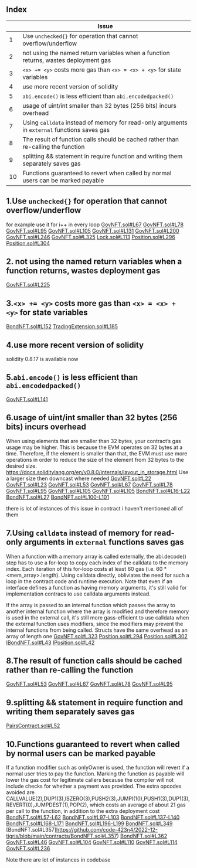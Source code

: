 ## Index
|    | Issue                                                                                        |
|----|----------------------------------------------------------------------------------------------|
| 1  | Use `unchecked{}` for operation that cannot overflow/underflow                               |
| 2  | not using the named return variables when a function returns, wastes deployment gas          |
| 3  | `<x> += <y>` costs more gas than `<x> = <x> + <y>` for state variables                       |
| 4  | use more recent version of solidity                                                          |
| 5  | `abi.encode()` is less efficient than `abi.encodedpacked()`                                  |
| 6  | usage of uint/int smaller than 32 bytes (256 bits) incurs overhead                           |
| 7  | Using `calldata` instead of memory for read-only arguments in `external` functions saves gas |
| 8  | The result of function calls should be cached rather than re-calling the function            |
| 9  | splitting && statement in require function and writing them separately saves gas             |
| 10 | Functions guaranteed to revert when called by normal users can be marked payable             |

## 1.Use `unchecked{}` for operation that cannot overflow/underflow
for example use it for i++ in every loop 
[GovNFT.sol#L67](https://github.com/code-423n4/2022-12-tigris/blob/main/contracts/GovNFT.sol#L67)
[GovNFT.sol#L78](https://github.com/code-423n4/2022-12-tigris/blob/main/contracts/GovNFT.sol#L78)
[GovNFT.sol#L95](https://github.com/code-423n4/2022-12-tigris/blob/main/contracts/GovNFT.sol#L95)
[GovNFT.sol#L105](https://github.com/code-423n4/2022-12-tigris/blob/main/contracts/GovNFT.sol#L105)
[GovNFT.sol#L131](https://github.com/code-423n4/2022-12-tigris/blob/main/contracts/GovNFT.sol#L131)
[GovNFT.sol#L200](https://github.com/code-423n4/2022-12-tigris/blob/main/contracts/GovNFT.sol#L200)
[GovNFT.sol#L246](https://github.com/code-423n4/2022-12-tigris/blob/main/contracts/GovNFT.sol#L246)
[GovNFT.sol#L325](https://github.com/code-423n4/2022-12-tigris/blob/main/contracts/GovNFT.sol#L325)
[Lock.sol#L113](https://github.com/code-423n4/2022-12-tigris/blob/main/contracts/Lock.sol#L113)
[Position.sol#L296](https://github.com/code-423n4/2022-12-tigris/blob/main/contracts/Position.sol#L296)
[Position.sol#L304](https://github.com/code-423n4/2022-12-tigris/blob/main/contracts/Position.sol#L304)

## 2. not using the named return variables when a function returns, wastes deployment gas
[GovNFT.sol#L225](https://github.com/code-423n4/2022-12-tigris/blob/main/contracts/GovNFT.sol#L225)

## 3.`<x> += <y>` costs more gas than `<x> = <x> + <y>` for state variables
[BondNFT.sol#L152](https://github.com/code-423n4/2022-12-tigris/blob/main/contracts/BondNFT.sol#L152)
[TradingExtension.sol#L185](https://github.com/code-423n4/2022-12-tigris/blob/main/contracts/TradingExtension.sol#L185)

## 4.use more recent version of solidity
 solidity 0.8.17 is available now

## 5.`abi.encode()` is less efficient than `abi.encodedpacked()`
[GovNFT.sol#L141](https://github.com/code-423n4/2022-12-tigris/blob/main/contracts/GovNFT.sol#L141)

## 6.usage of uint/int smaller than 32 bytes (256 bits) incurs overhead
When using elements that are smaller than 32 bytes, your contract’s gas usage may be higher. This is because the EVM operates on 32 bytes at a time. Therefore, if the element is smaller than that, the EVM must use more operations in order to reduce the size of the element from 32 bytes to the desired size.
https://docs.soliditylang.org/en/v0.8.0/internals/layout_in_storage.html Use a larger size then downcast where needed
[GovNFT.sol#L22](https://github.com/code-423n4/2022-12-tigris/blob/main/contracts/GovNFT.sol#L22)
[GovNFT.sol#L23](https://github.com/code-423n4/2022-12-tigris/blob/main/contracts/GovNFT.sol#L23)
[GovNFT.sol#L53](https://github.com/code-423n4/2022-12-tigris/blob/main/contracts/GovNFT.sol#L53)
[GovNFT.sol#L67](https://github.com/code-423n4/2022-12-tigris/blob/main/contracts/GovNFT.sol#L67)
[GovNFT.sol#L78](https://github.com/code-423n4/2022-12-tigris/blob/main/contracts/GovNFT.sol#L78)
[GovNFT.sol#L95](https://github.com/code-423n4/2022-12-tigris/blob/main/contracts/GovNFT.sol#L95)
[GovNFT.sol#L105](https://github.com/code-423n4/2022-12-tigris/blob/main/contracts/GovNFT.sol#L105)
[GovNFT.sol#L105](https://github.com/code-423n4/2022-12-tigris/blob/main/contracts/GovNFT.sol#L131)
[BondNFT.sol#L16-L22](https://github.com/code-423n4/2022-12-tigris/blob/main/contracts/BondNFT.sol#L16-L22)
[BondNFT.sol#L27](https://github.com/code-423n4/2022-12-tigris/blob/main/contracts/BondNFT.sol#L27)
[BondNFT.sol#L100-L101](https://github.com/code-423n4/2022-12-tigris/blob/main/contracts/BondNFT.sol#L100-L101)

there is lot of instances of this issue in contract i haven't mentioned all of them

## 7.Using `calldata` instead of memory for read-only arguments in `external` functions saves gas
When a function with a memory array is called externally, the abi.decode() step has to use a for-loop to copy each index of the calldata to the memory index. Each iteration of this for-loop costs at least 60 gas (i.e. 60 * <mem_array>.length). Using calldata directly, obliviates the need for such a loop in the contract code and runtime execution. Note that even if an interface defines a function as having memory arguments, it's still valid for implementation contracs to use calldata arguments instead.

If the array is passed to an internal function which passes the array to another internal function where the array is modified and therefore memory is used in the external call, it's still more gass-efficient to use calldata when the external function uses modifiers, since the modifiers may prevent the internal functions from being called. Structs have the same overhead as an array of length one
[GovNFT.sol#L323](https://github.com/code-423n4/2022-12-tigris/blob/main/contracts/GovNFT.sol#L323)
[Position.sol#L294](https://github.com/code-423n4/2022-12-tigris/blob/main/contracts/Position.sol#L294)
[Position.sol#L302](https://github.com/code-423n4/2022-12-tigris/blob/main/contracts/Position.sol#L302)
[IBondNFT.sol#L43](https://github.com/code-423n4/2022-12-tigris/blob/main/contracts/interfaces/IBondNFT.sol#L43)
[IPosition.sol#L42](https://github.com/code-423n4/2022-12-tigris/blob/main/contracts/interfaces/IPosition.sol#L42)

## 8.The result of function calls should be cached rather than re-calling the function
[GovNFT.sol#L53](https://github.com/code-423n4/2022-12-tigris/blob/main/contracts/GovNFT.sol#L53)
[GovNFT.sol#L67](https://github.com/code-423n4/2022-12-tigris/blob/main/contracts/GovNFT.sol#L67)
[GovNFT.sol#L78](https://github.com/code-423n4/2022-12-tigris/blob/main/contracts/GovNFT.sol#L78)
[GovNFT.sol#L95](https://github.com/code-423n4/2022-12-tigris/blob/main/contracts/GovNFT.sol#L95)

## 9.splitting && statement in require function and writing them separately saves gas
[PairsContract.sol#L52](https://github.com/code-423n4/2022-12-tigris/blob/main/contracts/PairsContract.sol#L52)

## 10.Functions guaranteed to revert when called by normal users can be marked payable
If a function modifier such as onlyOwner is used, the function will revert if a normal user tries to pay the function. Marking the function as payable will lower the gas cost for legitimate callers because the compiler will not include checks for whether a payment was provided. The extra opcodes avoided are
CALLVALUE(2),DUP1(3),ISZERO(3),PUSH2(3),JUMPI(10),PUSH1(3),DUP1(3),REVERT(0),JUMPDEST(1),POP(2), which costs an average of about 21 gas per call to the function, in addition to the extra deployment cost
[BondNFT.sol#L57-L62](https://github.com/code-423n4/2022-12-tigris/blob/main/contracts/BondNFT.sol#L57-L62)
[BondNFT.sol#L97-L103](https://github.com/code-423n4/2022-12-tigris/blob/main/contracts/BondNFT.sol#L97-L103)
[BondNFT.sol#L137-L140](https://github.com/code-423n4/2022-12-tigris/blob/main/contracts/BondNFT.sol#L137-L140)
[BondNFT.sol#L168-L171](https://github.com/code-423n4/2022-12-tigris/blob/main/contracts/BondNFT.sol#L168-L171)
[BondNFT.sol#L196-L199](https://github.com/code-423n4/2022-12-tigris/blob/main/contracts/BondNFT.sol#L196-L199)
[BondNFT.sol#L349](https://github.com/code-423n4/2022-12-tigris/blob/main/contracts/BondNFT.sol#L349)
[BondNFT.sol#L357]https://github.com/code-423n4/2022-12-tigris/blob/main/contracts/BondNFT.sol#L357)
[BondNFT.sol#L362](https://github.com/code-423n4/2022-12-tigris/blob/main/contracts/BondNFT.sol#L362)
[GovNFT.sol#L46](https://github.com/code-423n4/2022-12-tigris/blob/main/contracts/GovNFT.sol#L46)
[GovNFT.sol#L104](https://github.com/code-423n4/2022-12-tigris/blob/main/contracts/GovNFT.sol#L104)
[GovNFT.sol#L110](https://github.com/code-423n4/2022-12-tigris/blob/main/contracts/GovNFT.sol#L110)
[GovNFT.sol#L114](https://github.com/code-423n4/2022-12-tigris/blob/main/contracts/GovNFT.sol#L114)
[GovNFT.sol#L236](https://github.com/code-423n4/2022-12-tigris/blob/main/contracts/GovNFT.sol#L236)

Note there are lot of instances in codebase
